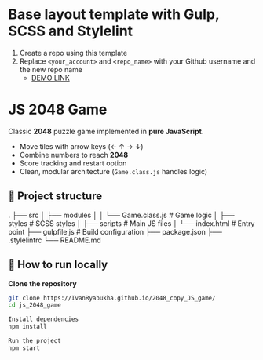 # Base layout template with Gulp, SCSS and Stylelint

1. Create a repo using this template
1. Replace `<your_account>` and `<repo_name>` with your Github username and the new repo name
   - [DEMO LINK](https://IvanRyabukha.github.io/2048_copy_JS_game/)

# JS 2048 Game

Classic **2048** puzzle game implemented in **pure JavaScript**.

- Move tiles with arrow keys (← ↑ → ↓)
- Combine numbers to reach **2048**
- Score tracking and restart option
- Clean, modular architecture (`Game.class.js` handles logic)

## 🧩 Project structure

.
├── src
│ ├── modules
│ │ └── Game.class.js # Game logic
│ ├── styles # SCSS styles
│ ├── scripts # Main JS files
│ └── index.html # Entry point
├── gulpfile.js # Build configuration
├── package.json
├── .stylelintrc
└── README.md

## 🚀 How to run locally

**Clone the repository**

```bash
git clone https://IvanRyabukha.github.io/2048_copy_JS_game/
cd js_2048_game

Install dependencies
npm install

Run the project
npm start
```
